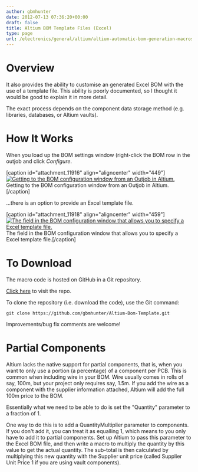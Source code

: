 ```yaml
---
author: gbmhunter
date: 2012-07-13 07:36:20+00:00
draft: false
title: Altium BOM Template Files (Excel)
type: page
url: /electronics/general/altium/altium-automatic-bom-generation-macros
---
```


# Overview

It also provides the ability to customise an generated Excel BOM with the use of a template file. This ability is poorly documented, so I thought it would be good to explain it in more detail.

The exact process depends on the component data storage method (e.g. libraries, databases, or Altium vaults).

# How It Works

When you load up the BOM settings window (right-click the BOM row in the outjob and click _Configure_.

[caption id="attachment_11916" align="aligncenter" width="449"][![Getting to the BOM configuration window from an Outjob in Altium.](http://blog.mbedded.ninja/wp-content/uploads/2012/07/altium-selecting-bom-configure-in-outjob.png)
](http://blog.mbedded.ninja/wp-content/uploads/2012/07/altium-selecting-bom-configure-in-outjob.png) Getting to the BOM configuration window from an Outjob in Altium.[/caption]

...there is an option to provide an Excel template file.

[caption id="attachment_11918" align="aligncenter" width="459"][![The field in the BOM configuration window that allows you to specify a Excel template file.](http://blog.mbedded.ninja/wp-content/uploads/2012/07/altium-bom-configure-excel-template-field.png)
](http://blog.mbedded.ninja/wp-content/uploads/2012/07/altium-bom-configure-excel-template-field.png) The field in the BOM configuration window that allows you to specify a Excel template file.[/caption]

# To Download

The macro code is hosted on GitHub in a Git repository.

[Click here](https://github.com/gbmhunter/Altium-Bom-Template) to visit the repo.

To clone the repository (i.e. download the code), use the Git command:
    
    git clone https://github.com/gbmhunter/Altium-Bom-Template.git

Improvements/bug fix comments are welcome!

# Partial Components

Altium lacks the native support for partial components, that is, when you want to only use a portion (a percentage) of a component per PCB. This is common when including wire in your BOM. Wire usually comes in rolls of say, 100m, but your project only requires say, 1.5m. If you add the wire as a component with the supplier information attached, Altium will add the full 100m price to the BOM.

Essentially what we need to be able to do is set the "Quantity" parameter to a fraction of 1.

One way to do this is to add a QuantityMultiplier parameter to components. If you don't add it, you can treat it as equalling 1, which means to you only have to add it to partial components. Set up Altium to pass this parameter to the Excel BOM file, and then write a macro to multiply the quantity by this value to get the actual quantity. The sub-total is then calculated by multiplying this new quantity with the Supplier unit price (called Supplier Unit Price 1 if you are using vault components).
